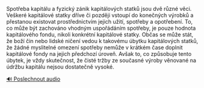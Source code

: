 
Spotřeba kapitálu a fyzický zánik kapitálových statků jsou dvě různé věci. Veškeré kapitálové statky dříve či později vstoupí do konečných výrobků a přestanou existovat prostřednictvím jejich užití, spotřeby a opotřebení. To, co může být zachováno vhodným uspořádáním spotřeby, je pouze hodnota kapitálového fondu, nikoli konkrétní kapitálové statky. Občas se může stát, že boží čin nebo lidské ničení vedou k takovému úbytku kapitálových statků, že žádné myslitelné omezení spotřeby nemůže v krátkém čase doplnit kapitálové fondy na jejich předchozí úroveň. Avšak to, co způsobuje tento úbytek, je vždy skutečnost, že čisté tržby ze současné výroby věnované na údržbu kapitálu nejsou dostatečně vysoké.

[🔊 Poslechnout audio](/data/7-paragraphs/audio/chapter_94/para_006-Spoteba-kapitlu-a-fyzick-znik-kapitlovch-sta.mp3)
